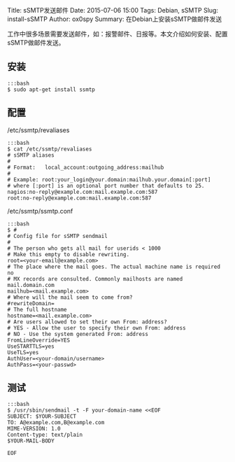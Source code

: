Title: sSMTP发送邮件
Date: 2015-07-06 15:00
Tags: Debian, sSMTP
Slug: install-sSMTP
Author: ox0spy
Summary: 在Debian上安装sSMTP做邮件发送


工作中很多场景需要发送邮件，如：报警邮件、日报等。本文介绍如何安装、配置sSMTP做邮件发送。

## 安装

    :::bash
    $ sudo apt-get install ssmtp

## 配置

/etc/ssmtp/revaliases

    :::bash
    $ cat /etc/ssmtp/revaliases
    # sSMTP aliases
    #
    # Format:   local_account:outgoing_address:mailhub
    #
    # Example: root:your_login@your.domain:mailhub.your.domain[:port]
    # where [:port] is an optional port number that defaults to 25.
    nagios:no-reply@example.com:mail.example.com:587
    root:no-reply@example.com:mail.example.com:587 

/etc/ssmtp/ssmtp.conf

    :::bash
    $ #
    # Config file for sSMTP sendmail
    #
    # The person who gets all mail for userids < 1000
    # Make this empty to disable rewriting.
    root=<your-email@example.com>
    # The place where the mail goes. The actual machine name is required no
    # MX records are consulted. Commonly mailhosts are named mail.domain.com
    mailhub=<mail.example.com>
    # Where will the mail seem to come from?
    #rewriteDomain=
    # The full hostname
    hostname=<mail.example.com>
    # Are users allowed to set their own From: address?
    # YES - Allow the user to specify their own From: address
    # NO - Use the system generated From: address
    FromLineOverride=YES
    UseSTARTTLS=yes
    UseTLS=yes
    AuthUser=<your-domain/username>
    AuthPass=<your-passwd>

## 测试

    :::bash
    $ /usr/sbin/sendmail -t -F your-domain-name <<EOF
    SUBJECT: $YOUR-SUBJECT
    TO: A@example.com,B@example.com
    MIME-VERSION: 1.0
    Content-type: text/plain
    $YOUR-MAIL-BODY
     
    EOF

